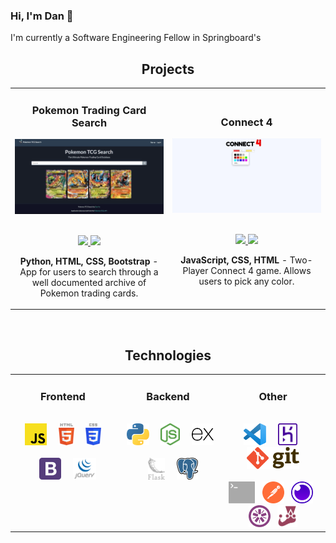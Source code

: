 ### Hi, I'm Dan 👋

I'm currently a Software Engineering Fellow in Springboard's 
<h2 align="center" color="white">Projects</h2>
    <div align="center">
        <table>
            <tr>
                <td width="50%">
                    <h3 align="center" color="white">Pokemon Trading Card Search</h3>
                    <div align="center">
                        <a href='https://pokemon-tcg-search-dvo.herokuapp.com/'>
                            <img src="images/app-demos/poke_search_demo.gif" alt="pokemon-tcg-search-info" height="100%" />
                        </a>
                        <br>
                        <br>
                        <p>
                            <a href="https://github.com/thedvo/pokemon-trading-card-search-app" target="_blank">
                                <img src="https://img.shields.io/badge/Repo-lightgrey?style=for-the-badge&logo=github" />
                            </a>
                            <a href="https://pokemon-tcg-search-dvo.herokuapp.com/" target="_blank">
                                <img src="https://img.shields.io/badge/-website-green?style=for-the-badge&color=0CA4BD" />
                            </a>
                        </p>
                        <p><strong>Python, HTML, CSS, Bootstrap </strong> - App for users to search through a well documented archive of Pokemon trading cards. </p>
                    </div>
                </td>
                <td width="50%">
                    <h3 align="center" color="white">Connect 4</h3>
                    <div align="center">
                        <a href='https://thedvo.github.io/Connect-Four/'>
                            <img src="images/app-demos/connect-4-demo.gif" height="100%" />
                        </a>
                        <br>
                        <br>
                        <p>
                            <a href="https://github.com/thedvo/Connect-Four" target="_blank">
                                <img src="https://img.shields.io/badge/Repo-lightgrey?style=for-the-badge&logo=github" />
                            </a>
                            <a href="https://thedvo.github.io/Connect-Four/" target="_blank">
                                <img src="https://img.shields.io/badge/-website-green?style=for-the-badge&color=0CA4BD" />
                            </a>
                        </p>
                        <p><strong>JavaScript, CSS, HTML</strong> - Two-Player Connect 4 game. Allows users to pick any color. </p>
                    </div>
                </td>
        </table>
    </div>
    <br>

<h2 align="center" color="white">Technologies</h2>
    <div align="center">
        <table>
            <tr>
                <td valign="top" width="33.3333%">
                    <h3 align="center" color="white">Frontend</h2>
                    <br>
                    <div align="center">
                        <img src="images/tech-stack/javascript.svg"
                            alt="JavaScript" height="35" />
                        &nbsp&nbsp&nbsp
                        <img src="images/tech-stack/html-5.svg"
                            alt="HTML" height="35" />
                        &nbsp&nbsp&nbsp
                        <img src="images/tech-stack/css-3.svg"
                            alt="CSS" height="35" />
                        <br>
                        <br>
                        &nbsp&nbsp&nbsp
                        <img src="images/tech-stack/bootstrap.svg"
                            alt="Bootstrap" height="35" />
                        &nbsp&nbsp&nbsp
                        <img src="images/tech-stack/jquery-vertical.svg"
                            alt="jQuery" height="35" />
                    </div>
                </td>
                <td valign="top" width="33.3333%">
                    <h3 align="center" color="white">Backend</h3>
                    <br>
                    <div align="center">
                        &nbsp
                        <img src="images/tech-stack/python.svg"
                            alt="Python" height="35" />
                        &nbsp&nbsp&nbsp
                        <img src="images/tech-stack/nodejs-icon.svg"
                            alt="Node.js" height="35" />
                        &nbsp&nbsp&nbsp
                        <img src="images/tech-stack/expressjs-icon.svg"
                            alt="Express" height="35" />
                        <br>
                        <br>
                        &nbsp&nbsp&nbsp
                        <img src="images/tech-stack/flask.svg"
                            alt="Flask" height="35" />
                        &nbsp&nbsp&nbsp
                        <img src="images/tech-stack/postgresql.svg"
                            alt="Postgresql" height="35" />
                        <br>
                        <br>
                    </div>
                </td>
                <td valign="top" width="33.3333%">
                    <h3 align="center" color="white">Other</h3>
                    <br>
                    <div align="center">
                        &nbsp
                        <img src="images/tech-stack/visual-studio-code.svg"
                            alt="VS Code" height="35" />
                        &nbsp&nbsp&nbsp
                        <img src="images/tech-stack/heroku-icon.svg"
                            alt="Heroku" height="35" />
                        &nbsp&nbsp&nbsp
                        <img src="images/tech-stack/Git-logo.svg"
                            alt="Git" height="35" />
                        <br>
                        <br>
                        <img src="images/tech-stack/terminal.svg" alt="Terminal" height="35" />
                        &nbsp
                        <img src="images/tech-stack/postman-icon.svg"
                            alt="Postman" height="35" />
                        &nbsp
                        <img src="images/tech-stack/insomnia.svg"
                            alt="Insomnia" height="35" />
                        &nbsp
                        <img src="images/tech-stack/jasmine.svg"
                            alt="Jasmine" height="35" />
                        &nbsp
                        <img src="images/tech-stack/jest.svg"
                            alt="Jest" height="35" />
                    </div>
                </td>
            </tr>
        </table>
    </div>
   
<!--
**thedvo/thedvo** is a ✨ _special_ ✨ repository because its `README.md` (this file) appears on your GitHub profile.

Here are some ideas to get you started:

- 🔭 I’m currently working on ...
- 🌱 I’m currently learning ...
- 👯 I’m looking to collaborate on ...
- 🤔 I’m looking for help with ...
- 💬 Ask me about ...
- 📫 How to reach me: ...
- 😄 Pronouns: ...
- ⚡ Fun fact: ...
-->
